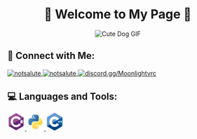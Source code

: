 <!-- Title Section -->
<h1 align="center">🌟 Welcome to My Page 🌟</h1>

<p align="center">
  <img src="https://media.giphy.com/media/mCRJDo24UvJMA/giphy.gif" alt="Cute Dog GIF" width="200"/>
</p>

<!-- Social Links Section -->
<h2 align="left">🤝 Connect with Me:</h2>
<p align="left">
  <a href="https://dev.to/notsalute" target="blank">
    <img align="center" src="https://raw.githubusercontent.com/rahuldkjain/github-profile-readme-generator/master/src/images/icons/Social/devto.svg" alt="notsalute" height="30" width="40" />
  </a>
  <a href="https://www.youtube.com/@salutedev" target="blank">
    <img align="center" src="https://raw.githubusercontent.com/rahuldkjain/github-profile-readme-generator/master/src/images/icons/Social/youtube.svg" alt="notsalute" height="30" width="40" />
  </a>
  <a href="https://discord.gg/discord.gg/clienthub" target="blank">
    <img align="center" src="https://raw.githubusercontent.com/rahuldkjain/github-profile-readme-generator/master/src/images/icons/Social/discord.svg" alt="discord.gg/Moonlightvrc" height="30" width="40" />
  </a>
</p>

<!-- Languages and Tools Section -->
<h2 align="left">💻 Languages and Tools:</h2>
<p align="left">
  <a href="https://www.w3schools.com/cs/" target="_blank" rel="noreferrer">
    <img src="https://raw.githubusercontent.com/devicons/devicon/master/icons/csharp/csharp-original.svg" alt="csharp" width="40" height="40"/>
  </a>
  <a href="https://www.python.org" target="_blank" rel="noreferrer">
    <img src="https://raw.githubusercontent.com/devicons/devicon/master/icons/python/python-original.svg" alt="python" width="40" height="40"/>
  </a>
  <a href="https://isocpp.org/" target="_blank" rel="noreferrer">
    <img src="https://raw.githubusercontent.com/devicons/devicon/master/icons/cplusplus/cplusplus-original.svg" alt="cplusplus" width="40" height="40"/>
  </a>
</p>
